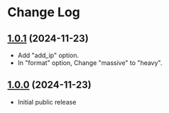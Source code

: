 # Change Log

## [1.0.1](https://github.com/deer-hunt/ipsurv/) (2024-11-23)

- Add "add_ip" option.
- In "format" option, Change "massive" to "heavy".

## [1.0.0](https://github.com/deer-hunt/ipsurv/) (2024-11-23)

- Initial public release
